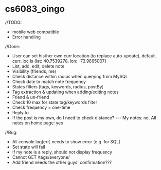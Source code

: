 # cs6083_oingo


//TODO:
* mobile web compatible
* Error handling


//Done:
* User can set his/her own curr location (to replace auto-update), default curr_loc is {lat: 40.7539278, lon: -73.9865007}
* List, add, edit, delete note
* Visibility (friends, me)
* Check distance within radius when querying from MySQL
* Check date to match note frequency
* States filters (tags, keywords, radius, postBy)
* Tag extraction & updating when adding/editing notes
* Friend & un-friend
* Check 10 max for state tag/keywords filter
* Check frequency = one-time
* Reply to
* If the post is my own, do I need to check distance? --- My notes: no. All notes on home page: yes

//Bug:
* All console.log(err) needs to show error (e.g. for SQL)
* Set state will fail
* If my note is a reply, should not display frequency
* Cannot GET /tags/everyone/
* Add friend needs the other guys' confirmation???

